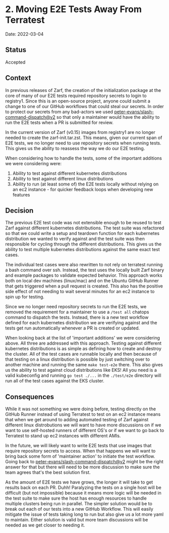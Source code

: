# 2. Moving E2E Tests Away From Terratest

Date: 2022-03-04

## Status

Accepted

## Context

In previous releases of Zarf, the creation of the initialization package at the core of many of our E2E tests required repository secrets to login to registry1. Since this is an open-source project, anyone could submit a change to one of our GitHub workflows that could steal our secrets. In order to protect our secrets from any bad-actors we used [peter-evans/slash-command-dispatch@v2](https://github.com/peter-evans/slash-command-dispatch) so that only a maintainer would have the ability to run the E2E tests when a PR is submitted for review.

In the current version of Zarf (v0.15) images from registry1 are no longer needed to create the zarf-init.tar.zst. This means, given our current span of E2E tests, we no longer need to use repository secrets when running tests. This gives us the ability to reassess the way we do our E2E testing.

When considering how to handle the tests, some of the important additions we were considering were:
  1. Ability to test against different kubernetes distributions
  2. Ability to test against different linux distributions
  3. Ability to run (at least some of) the E2E tests locally without relying on an ec2 instance - for quicker feedback loops when developing new features

## Decision

The previous E2E test code was not extensible enough to be reused to test Zarf against different kubernetes distributions. The test suite was refactored so that we could write a setup and teardown function for each kubernetes distribution we wanted to verify against and the test suite was then responsible for cycling through the different distributions. This gives us the ability to test multiple kubernetes distributions against the same exact test cases.

The individual test cases were also rewritten to not rely on terratest running a bash command over ssh. Instead, the test uses the locally built Zarf binary and example packages to validate expected behavior. This approach works both on local dev machines (linux/mac) and on the Ubuntu GitHub Runner that gets triggered when a pull request is created. This also has the positive side effect of not needing to wait several minutes for an ec2 instance to spin up for testing.

Since we no longer need repository secrets to run the E2E tests, we removed the requirement for a maintainer to use a `/test all` chatops command to dispatch the tests. Instead, there is a new test workflow defined for each kubernetes distribution we are verifying against and the tests get run automatically whenever a PR is created or updated.

When looking back at the list of 'important additions' we were considering above. All three are addressed with this approach. Testing against different kubernetes distributions is as simple as defining how to create and destroy the cluster. All of the test cases are runnable locally and then because of that testing on a linux distribution is possible by just switching over to another machine and running the same `make test-e2e` there. This also gives us the ability to test against cloud distributions like EKS! All you need is a valid kubeconfig and running `go test ./...` in the `./test/e2e` directory will run all of the test cases against the EKS cluster.

## Consequences

While it was not something we were doing before, testing directly on the GitHub Runner instead of using Terratest to test on an ec2 instance means that when we get around to adding automated testing of Zarf against different linux distrobutions we will want to have more discussions on if we want to use self-hosted runners of different OS's or if we want to go back to Terratest to stand up ec2 instances with different AMIs.

In the future, we will likely want to write E2E tests that use images that require repository secrets to access. When that happens we will want to bring back some form of 'maintainer action' to initiate the test workflow. Going back to [peter-evans/slash-command-dispatch@v2](https://github.com/peter-evans/slash-command-dispatch) might be the right answer for that but there will need to be more discussion to make sure the team agrees that's the best solution first.

As the amount of E2E tests we have grows, the longer it will take to get results back on each PR. Duhh! Paralyzing the tests on a single host will be difficult (but not impossible) because it means more logic will be needed in the test suite to make sure the host has enough resources to handle multiple clusters being run in parallel. The simpler solution would be to break out each of our tests into a new GitHub Workflow. This will easily mitigate the issue of tests taking long to run but also give us a lot more yaml to maintain. Either solution is valid but more team discussions will be needed as we get closer to needing it.
